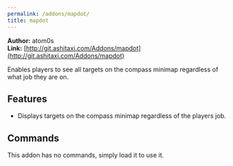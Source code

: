 ```yaml
---
permalink: /addons/mapdot/
title: mapdot
---
```


**Author:** atom0s<br/>
**Link:** [http://git.ashitaxi.com/Addons/mapdot](http://git.ashitaxi.com/Addons/mapdot)

Enables players to see all targets on the compass minimap regardless of what job they are on.

## Features

  * Displays targets on the compass minimap regardless of the players job.

## Commands

This addon has no commands, simply load it to use it.